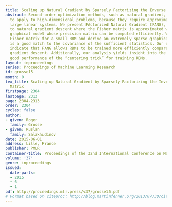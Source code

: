 ```yaml
---
title: Scaling up Natural Gradient by Sparsely Factorizing the Inverse Fisher Matrix
abstract: Second-order optimization methods, such as natural gradient, are difficult
  to apply to high-dimensional problems, because they require approximately solving
  large linear systems. We present FActorized Natural Gradient (FANG), an approximation
  to natural gradient descent where the Fisher matrix is approximated with a Gaussian
  graphical model whose precision matrix can be computed efficiently. We analyze the
  Fisher matrix for a small RBM and derive an extremely sparse graphical model which
  is a good match to the covariance of the sufficient statistics. Our experiments
  indicate that FANG allows RBMs to be trained more efficiently compared with stochastic
  gradient descent. Additionally, our analysis yields insight into the surprisingly
  good performance of the “centering trick” for training RBMs.
layout: inproceedings
series: Proceedings of Machine Learning Research
id: grosse15
month: 0
tex_title: Scaling up Natural Gradient by Sparsely Factorizing the Inverse Fisher
  Matrix
firstpage: 2304
lastpage: 2313
page: 2304-2313
order: 2304
cycles: false
author:
- given: Roger
  family: Grosse
- given: Ruslan
  family: Salakhudinov
date: 2015-06-01
address: Lille, France
publisher: PMLR
container-title: Proceedings of the 32nd International Conference on Machine Learning
volume: '37'
genre: inproceedings
issued:
  date-parts:
  - 2015
  - 6
  - 1
pdf: http://proceedings.mlr.press/v37/grosse15.pdf
# Format based on citeproc: http://blog.martinfenner.org/2013/07/30/citeproc-yaml-for-bibliographies/
---
```

